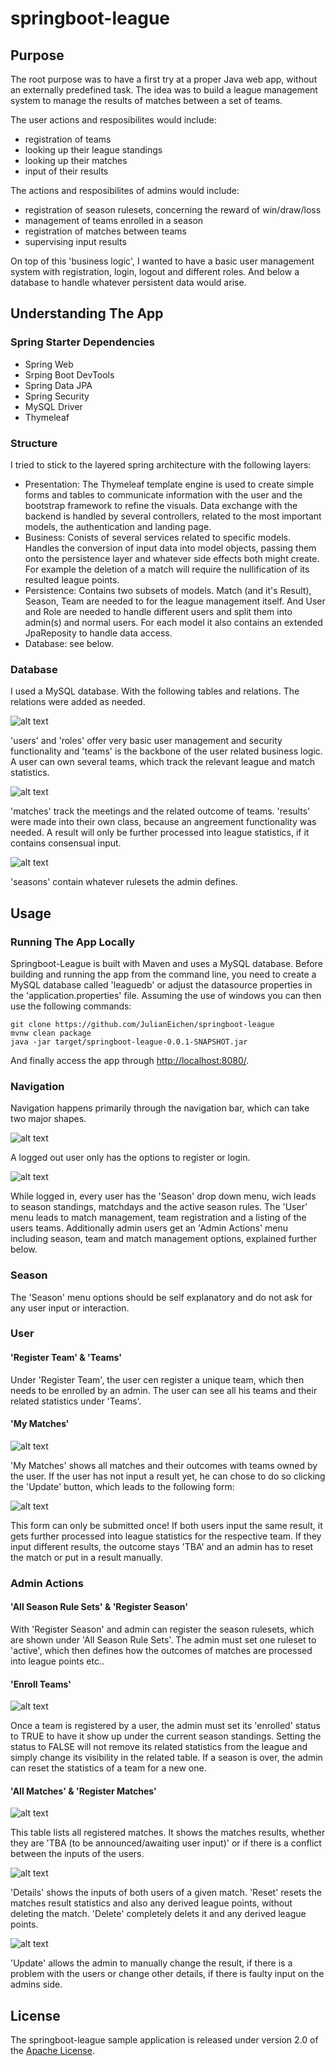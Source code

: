 # springboot-league

## Purpose
The root purpose was to have a first try at a proper Java web app, without an externally predefined task.
The idea was to build a league management system to manage the results of matches between a set of teams.

The user actions and resposibilites would include:
- registration of teams
- looking up their league standings
- looking up their matches
- input of their results

The actions and resposibilites of admins would include:
- registration of season rulesets, concerning the reward of win/draw/loss
- management of teams enrolled in a season
- registration of matches between teams
- supervising input results 

On top of this 'business logic', I wanted to have a basic user management system with registration, login, logout and different roles. And below a database to handle whatever persistent data would arise.

## Understanding The App

### Spring Starter Dependencies
- Spring Web
- Srping Boot DevTools
- Spring Data JPA
- Spring Security
- MySQL Driver
- Thymeleaf

### Structure

I tried to stick to the layered spring architecture with the following layers:

- Presentation: The Thymeleaf template engine is used to create simple forms and tables to communicate information with the user and the bootstrap framework to refine the visuals. Data exchange with the backend is handled by several controllers, related to the most important models, the authentication and landing page.
- Business: Conists of several services related to specific models. Handles the conversion of input data into model objects, passing them onto the persistence layer and whatever side effects both might create. For example the deletion of a match will require the nullification of its resulted league points.
- Persistence: Contains two subsets of models. Match (and it's Result), Season, Team are needed to for the league management itself. And User and Role are needed to handle different users and split them into admin(s) and normal users. For each model it also contains an extended JpaReposity to handle data access.
- Database: see below.

### Database
I used a MySQL database. With the following tables and relations. The relations were added as needed.

![alt text](https://github.com/JulianEichen/springboot-league/blob/main/pictures/db_users.png?raw=true)

'users' and 'roles' offer very basic user management and security functionality and 'teams' is the backbone of the user related business logic. A user can own several teams, which track the relevant league and match statistics.

![alt text](https://github.com/JulianEichen/springboot-league/blob/main/pictures/db_matches.png?raw=true)

'matches' track the meetings and the related outcome of teams. 'results' were made into their own class, because an angreement functionality was needed. A result will only be further processed into league statistics, if it contains consensual input. 

![alt text](https://github.com/JulianEichen/springboot-league/blob/main/pictures/db_seasons.png?raw=true)

'seasons' contain whatever rulesets the admin defines. 

## Usage

### Running The App Locally
Springboot-League is built with Maven and uses a MySQL database. Before building and running the app from the command line, you need to create a MySQL database called 'leaguedb' or adjust the datasource properties in the 'application.properties' file. Assuming the use of windows you can then use the following commands:

```
git clone https://github.com/JulianEichen/springboot-league
mvnw clean package
java -jar target/springboot-league-0.0.1-SNAPSHOT.jar
```

And finally access the app through [http://localhost:8080/](http://localhost:8080/).

### Navigation

Navigation happens primarily through the navigation bar, which can take two major shapes.

![alt text](https://github.com/JulianEichen/springboot-league/blob/main/pictures/navbar_out.png?raw=true)

 A logged out user only has the options to register or login.

![alt text](https://github.com/JulianEichen/springboot-league/blob/main/pictures/navbar_in.png?raw=true)

While logged in, every user has the 'Season' drop down menu, wich leads to season standings, matchdays and the active season rules. The 'User' menu leads to match management, team registration and a listing of the users teams.  Additionally admin users get an 'Admin Actions' menu including season, team and match management options, explained further below.

### Season

The 'Season' menu options should be self explanatory and do not ask for any user input or interaction.

### User

#### 'Register Team' & 'Teams'

Under 'Register Team', the user cen register a unique team, which then needs to be enrolled by an admin. The user can see all his teams and their related statistics under 'Teams'.

#### 'My Matches'

![alt text](https://github.com/JulianEichen/springboot-league/blob/main/pictures/user_matches.png?raw=true)

'My Matches' shows all matches and their outcomes with teams owned by the user. If the user has not input a result yet, he can chose to do so clicking the 'Update' button, which leads to the following form:

![alt text](https://github.com/JulianEichen/springboot-league/blob/main/pictures/user_matchupdate.png?raw=true)

This form can only be submitted once! If both users input the same result, it gets further processed into league statistics for the respective team. If they input different results, the outcome stays 'TBA' and an admin has to reset the match or put in a result manually. 

### Admin Actions

#### 'All Season Rule Sets' & 'Register Season'

With 'Register Season' and admin can register the season rulesets, which are shown under 'All Season Rule Sets'. The admin must set one ruleset to 'active', which then defines how the outcomes of matches are processed into league points etc..

#### 'Enroll Teams'

![alt text](https://github.com/JulianEichen/springboot-league/blob/main/pictures/admin_teams.png?raw=true)

Once a team is registered by a user, the admin must set its 'enrolled' status to TRUE to have it show up under the current season standings. Setting the status to FALSE will not remove its related statistics from the league and simply change its visibility in the related table.
If a season is over, the admin can reset the statistics of a team for a new one.

#### 'All Matches' & 'Register Matches'

![alt text](https://github.com/JulianEichen/springboot-league/blob/main/pictures/admin_matches.png?raw=true)

This table lists all registered matches. It shows the matches results, whether they are 'TBA (to be announced/awaiting user input)' or if there is a conflict between the inputs of the users.

![alt text](https://github.com/JulianEichen/springboot-league/blob/main/pictures/admin_matches_details.png?raw=true)

'Details' shows the inputs of both users of a given match. 'Reset' resets the matches result statistics and also any derived league points, without deleting the match. 'Delete' completely delets it and any derived league points. 

![alt text](https://github.com/JulianEichen/springboot-league/blob/main/pictures/admin_matches_update.png?raw=true)

'Update' allows the admin to manually change the result, if there is a problem with the users or change other details, if there is faulty input on the admins side. 

## License

The springboot-league sample application is released under version 2.0 of the [Apache License](https://www.apache.org/licenses/LICENSE-2.0).
